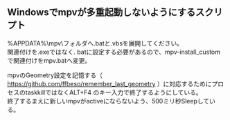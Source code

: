 ## Windowsでmpvが多重起動しないようにするスクリプト

%APPDATA%\mpv\フォルダへ.batと.vbsを展開してください。  
関連付けを.exeではなく. batに設定する必要があるので、mpv-install_customで関連付けをmpv.batへ変更。  

mpvのGeometry設定を記憶する（ https://github.com/ffbeso/remember_last_geometry ）に対応するためにプロセスのtaskkillではなくALT+F4
のキー入力で終了するようにしている。  
終了するまえに新しいmpvがactiveにならないよう、500ミリ秒Sleepしている。  
